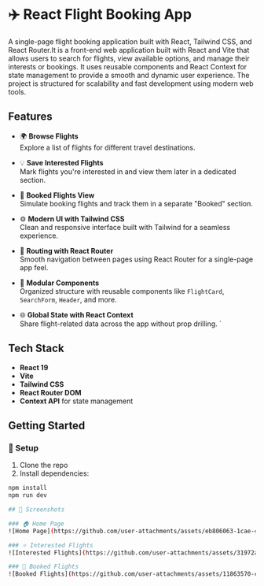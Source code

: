 # ✈️ React Flight Booking App

A single-page flight booking application built with React, Tailwind CSS, and React Router.It is a front-end web application built with React and Vite that allows users to search for flights, view available options, and manage their interests or bookings. It uses reusable components and React Context for state management to provide a smooth and dynamic user experience. The project is structured for scalability and fast development using modern web tools.

## Features

- 🌍 **Browse Flights**  
  Explore a list of flights for different travel destinations.

- 💡 **Save Interested Flights**  
  Mark flights you're interested in and view them later in a dedicated section.

- 📘 **Booked Flights View**  
  Simulate booking flights and track them in a separate "Booked" section.

- ⚙️ **Modern UI with Tailwind CSS**  
  Clean and responsive interface built with Tailwind for a seamless experience.

- 🔀 **Routing with React Router**  
  Smooth navigation between pages using React Router for a single-page app feel.

- 🧩 **Modular Components**  
  Organized structure with reusable components like `FlightCard`, `SearchForm`, `Header`, and more.

- 🌐 **Global State with React Context**  
  Share flight-related data across the app without prop drilling.
  `
## Tech Stack

- **React 19**
- **Vite**
- **Tailwind CSS**
- **React Router DOM**
- **Context API** for state management

## Getting Started

### 🔧 Setup

1. Clone the repo
2. Install dependencies:

```bash
npm install
npm run dev

## 📸 Screenshots

### 🏠 Home Page
![Home Page](https://github.com/user-attachments/assets/eb806063-1cae-4943-80a6-d809a14f9a6d)

### ⭐ Interested Flights
![Interested Flights](https://github.com/user-attachments/assets/31972ae4-7b1f-4584-ac2d-b651a503b6ea)

### 📘 Booked Flights
![Booked Flights](https://github.com/user-attachments/assets/11863570-c7e0-4dc3-bb07-e3714b1d5300)



